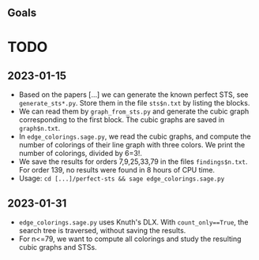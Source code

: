 ## Goals

# TODO

## 2023-01-15

- Based on the papers [...] we can generate the known perfect STS, see `generate_sts*.py`. Store them in the file `sts$n.txt` by listing the blocks. 
- We can read them by `graph_from_sts.py` and generate the cubic graph corresponding to the first block. The cubic graphs are saved in `graph$n.txt`.
- In `edge_colorings.sage.py`, we read the cubic graphs, and compute the number of colorings of their line graph with three colors. We print the number of colorings, divided by 6=3!. 
- We save the results for orders 7,9,25,33,79 in the files `findings$n.txt`. For order 139, no results were found in 8 hours of CPU time.
- Usage: `cd [...]/perfect-sts && sage edge_colorings.sage.py`

## 2023-01-31

- `edge_colorings.sage.py` uses Knuth's DLX. With `count_only==True`, the search tree is traversed, without saving the results. 
- For n<=79, we want to compute all colorings and study the resulting cubic graphs and STSs. 
  